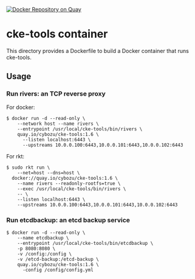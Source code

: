 [![Docker Repository on Quay](https://quay.io/repository/cybozu/cke-tools/status "Docker Repository on Quay")](https://quay.io/repository/cybozu/cke-tools)

cke-tools container
===================

This directory provides a Dockerfile to build a Docker container
that runs cke-tools.

Usage
-----

### Run rivers: an TCP reverse proxy

For docker:
```console
$ docker run -d --read-only \
    --network host --name rivers \
    --entrypoint /usr/local/cke-tools/bin/rivers \
    quay.io/cybozu/cke-tools:1.6 \
      --listen localhost:6443 \
      --upstreams 10.0.0.100:6443,10.0.0.101:6443,10.0.0.102:6443 
```

For rkt:
```console
$ sudo rkt run \
    --net=host --dns=host \
  docker://quay.io/cybozu/cke-tools:1.6 \
    --name rivers --readonly-rootfs=true \
    --exec /usr/local/cke-tools/bin/rivers \
    -- \
    --listen localhost:6443 \
    --upstreams 10.0.0.100:6443,10.0.0.101:6443,10.0.0.102:6443 
```

### Run etcdbackup: an etcd backup service

```console
$ docker run -d --read-only \
    --name etcdbackup \
    --entrypoint /usr/local/cke-tools/bin/etcdbackup \
    -p 8080:8080 \
    -v /config:/config \
    -v /etcd-backup:/etcd-backup \
    quay.io/cybozu/cke-tools:1.6 \
      -config /config/config.yml
```
